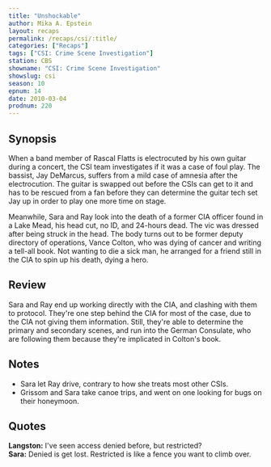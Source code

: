 ```yaml
---
title: "Unshockable"
author: Mika A. Epstein
layout: recaps
permalink: /recaps/csi/:title/
categories: ["Recaps"]
tags: ["CSI: Crime Scene Investigation"]
station: CBS
showname: "CSI: Crime Scene Investigation"
showslug: csi
season: 10
epnum: 14
date: 2010-03-04
prodnum: 220
---
```


## Synopsis

When a band member of Rascal Flatts is electrocuted by his own guitar during a concert, the CSI team investigates if it was a case of foul play. The bassist, Jay DeMarcus, suffers from a mild case of amnesia after the electrocution. The guitar is swapped out before the CSIs can get to it and has to be rescued from a fan before they can determine the guitar tech set Jay up in order to play one more time on stage.

Meanwhile, Sara and Ray look into the death of a former CIA officer found in a Lake Mead, his head cut, no ID, and 24-hours dead. The vic was dressed after being struck in the head. The body turns out to be former deputy directory of operations, Vance Colton, who was dying of cancer and writing a tell-all book. Not wanting to die a sick man, he arranged for a friend still in the CIA to spin up his death, dying a hero.

## Review

Sara and Ray end up working directly with the CIA, and clashing with them to protocol. They're one step behind the CIA for most of the case, due to the CIA not giving them information. Still, they're able to determine the primary and secondary scenes, and run into the German Consulate, who are following them because they're implicated in Colton's book.

## Notes

* Sara let Ray drive, contrary to how she treats most other CSIs.
* Grissom and Sara take canoe trips, and went on one looking for bugs on their honeymoon.

## Quotes

**Langston:** I've seen access denied before, but restricted?\
**Sara:** Denied is get lost. Restricted is like a fence you want to climb over.
